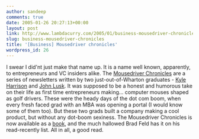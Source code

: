 ```yaml
---
author: sandeep
comments: true
date: 2005-01-26 20:27:13+00:00
layout: post
link: http://www.lambdacurry.com/2005/01/business-mousedriver-chronicles/
slug: business-mousedriver-chronicles
title: '[Business] Mousedriver chronicles'
wordpress_id: 26
---
```


I swear I did'nt just make that name up. It is a name well known, apparently, to entrepreneurs and VC insiders alike. The [Mousedriver Chronicles](http://www.mousedriver.com/newsletter/newsletter.htm) are a series of newsletters written by two just-out-of-Wharton graduates - [Kyle Harrison](http://www.mousedriver.com/product/about.htm) and [John Lusk](http://www.mousedriver.com/product/about.htm). It was supposed to be a honest and humorous take on their life as first time entrepreneurs making... computer mouses shaped as golf drivers.
These were the heady days of the dot com boom, when every fresh faced grad with an MBA was opening a portal (I would know some of them too). But these two grads built a company making a cool product, but without any dot-boom sexiness. 
The Mousedriver Chronicles is now available as a [book](http://www.amazon.com/exec/obidos/ASIN/0738205737/ref=nosim/mousedandplat-20), and the much hallowed Brad Feld has it on his read-recently list.
All in all, a good read.

